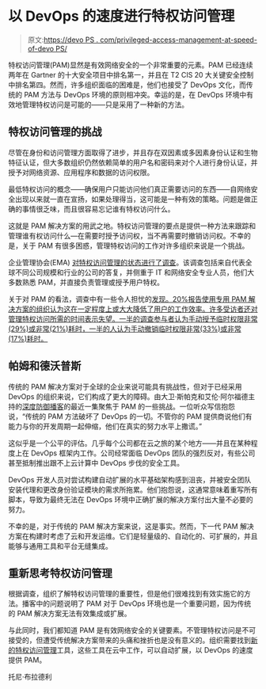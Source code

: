 # 以 DevOps 的速度进行特权访问管理

> 原文:[https://devo PS . com/privileged-access-management-at-speed-of-devo PS/](https://devops.com/privileged-access-management-at-the-speed-of-devops/)

特权访问管理(PAM)显然是有效网络安全的一个非常重要的元素。PAM 已经连续两年在 Gartner 的十大安全项目中排名第一，并且在 T2 CIS 20 大关键安全控制中排名第四。然而，许多组织面临的困难是，他们也接受了 DevOps 文化，而传统的 PAM 方法与 DevOps 环境的原则相冲突。幸运的是，在 DevOps 环境中有效地管理特权访问是可能的——只是采用了一种新的方法。

## 特权访问管理的挑战

尽管在身份和访问管理方面取得了进步，并且存在双因素或多因素身份认证和生物特征认证，但大多数组织仍然依赖简单的用户名和密码来对个人进行身份认证，并授予对网络资源、应用程序和数据的访问权限。

最低特权访问的概念——确保用户只能访问他们真正需要访问的东西——自网络安全出现以来就一直在宣扬，如果处理得当，这可能是一种有效的策略。问题是做正确的事情很乏味，而且很容易忘记谁有特权访问什么。

这就是 PAM 解决方案的用武之地。特权访问管理的要点是提供一种方法来跟踪和管理谁有权访问什么—在需要时授予访问权，当不再需要时撤销访问权。不幸的是，关于 PAM 有很多困惑，管理特权访问的工作对许多组织来说是一个挑战。

企业管理协会(EMA) [对特权访问管理的状态进行了调查](https://www.remediant.com/resources/pam-survey-whitepaper/)。该调查包括来自代表全球不同公司规模和行业的公司的答复，并侧重于 IT 和网络安全专业人员，他们大多数熟悉 PAM，并直接负责管理或授予用户特权。

关于对 PAM 的看法，调查中有一些令人担忧的[发现。20%报告使用专用 PAM 解决方案的组织认为这在一定程度上或大大降低了用户的工作效率。许多受访者还对管理特权访问所需的时间表示失望。一半的调查参与者认为手动授予临时权限非常(29%)或非常(21%)耗时，一半的人认为手动撤销临时权限非常(33%)或非常(17%)耗时。](https://www.forbes.com/sites/tonybradley/2019/07/16/survey-reveals-challenges-of-effective-privileged-access-management/)

## 帕姆和德沃普斯

传统的 PAM 解决方案对于全球的企业来说可能具有挑战性，但对于已经采用 DevOps 的组织来说，它们构成了更大的障碍。由大卫·斯帕克和艾伦·阿尔福德主持的[深度防御播客](https://cisoseries.com/defense-in-depth-privileged-access-management-pam/)的最近一集聚焦于 PAM 的一些挑战。一位听众写信抱怨说，“传统的 PAM 方法破坏了 DevOps 的一切。不管你的 PAM 提供商说他们有能力与你的开发周期一起伸缩，他们在真实的努力水平上撒谎。”

这似乎是一个公平的评估。几乎每个公司都在云之旅的某个地方——并且在某种程度上在 DevOps 框架内工作。公司经常面临 DevOps 团队的强烈反对，有些公司甚至抵制推出跟不上云计算中 DevOps 步伐的安全工具。

DevOps 开发人员对尝试构建自动扩展的水平基础架构感到沮丧，并被安全团队安装代理和更改身份验证模块的需求所拖累。他们抱怨说，这通常意味着重写所有脚本，导致为最终无法在 DevOps 环境中正确扩展的解决方案付出大量不必要的努力。

不幸的是，对于传统的 PAM 解决方案来说，这是事实。然而，下一代 PAM 解决方案在构建时考虑了云和开发运维。它们是轻量级的、自动化的、可扩展的，并且能够与通用工具和平台无缝集成。

## 重新思考特权访问管理

根据调查，组织了解特权访问管理的重要性，但是他们很难找到有效实施它的方法。播客中的问题说明了 PAM 对于 DevOps 环境也是一个重要问题，因为传统的 PAM 解决方案无法有效集成或扩展。

与此同时，我们都知道 PAM 是有效网络安全的关键要素。不管理特权访问是不可接受的，但遭受传统解决方案带来的头痛和挫折也是没有意义的。组织需要找到[新的特权访问管理](https://securityboulevard.com/2019/09/challenges-and-pitfalls-of-privileged-access-management/)工具，这些工具在云中工作，可以自动扩展，以 DevOps 的速度提供 PAM。

托尼·布拉德利